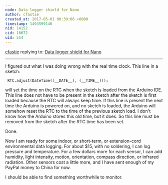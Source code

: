 ```yaml
---
node: Data logger shield for Nano
author: cfastie
created_at: 2017-05-01 00:39:06 +0000
timestamp: 1493599146
nid: 14152
cid: 16672
uid: 554
---
```




[cfastie](../profile/cfastie) replying to: [Data logger shield for Nano](../notes/cfastie/04-30-2017/data-logger-shield-for-nano)

----
I figured out what I was doing wrong with the real time clock. This line in a sketch:

     RTC.adjust(DateTime((__DATE__), (__TIME__))); 

will set the time on the RTC when the sketch is loaded from the Arduino IDE. This line does not have to be present in the sketch after the sketch is first loaded because the RTC will always keep time. If this line is present the next time the Arduino is powered on, and no sketch is loaded, the Arduino will somehow reset the RTC to the time of the previous sketch load. I don't know how the Arduino stores this old time, but it does. So this line must be removed from the sketch after the RTC time has been set.

Done. 

Now I am ready for some indoor, or short-term, or extension-cord environmental data logging. For about $15, with no soldering, I can log pressure and temperature. For a few dollars more for each sensor, I can add humidity, light intensity, motion, orientation, compass direction, or infrared radiation. Other sensors cost a little more, and I have sent enough of my PayPal money to China for now.

I should be able to find something worthwhile to monitor. 